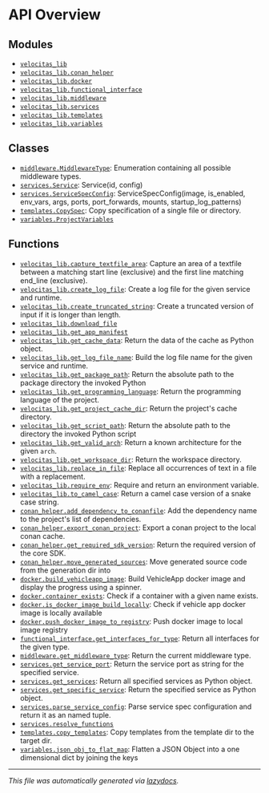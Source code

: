 <!-- markdownlint-disable -->

# API Overview

## Modules

- [`velocitas_lib`](./velocitas_lib.md#module-velocitas_lib)
- [`velocitas_lib.conan_helper`](./velocitas_lib.conan_helper.md#module-velocitas_libconan_helper)
- [`velocitas_lib.docker`](./velocitas_lib.docker.md#module-velocitas_libdocker)
- [`velocitas_lib.functional_interface`](./velocitas_lib.functional_interface.md#module-velocitas_libfunctional_interface)
- [`velocitas_lib.middleware`](./velocitas_lib.middleware.md#module-velocitas_libmiddleware)
- [`velocitas_lib.services`](./velocitas_lib.services.md#module-velocitas_libservices)
- [`velocitas_lib.templates`](./velocitas_lib.templates.md#module-velocitas_libtemplates)
- [`velocitas_lib.variables`](./velocitas_lib.variables.md#module-velocitas_libvariables)

## Classes

- [`middleware.MiddlewareType`](./velocitas_lib.middleware.md#class-middlewaretype): Enumeration containing all possible middleware types.
- [`services.Service`](./velocitas_lib.services.md#class-service): Service(id, config)
- [`services.ServiceSpecConfig`](./velocitas_lib.services.md#class-servicespecconfig): ServiceSpecConfig(image, is_enabled, env_vars, args, ports, port_forwards, mounts, startup_log_patterns)
- [`templates.CopySpec`](./velocitas_lib.templates.md#class-copyspec): Copy specification of a single file or directory.
- [`variables.ProjectVariables`](./velocitas_lib.variables.md#class-projectvariables)

## Functions

- [`velocitas_lib.capture_textfile_area`](./velocitas_lib.md#function-capture_textfile_area): Capture an area of a textfile between a matching start line (exclusive) and the first line matching end_line (exclusive).
- [`velocitas_lib.create_log_file`](./velocitas_lib.md#function-create_log_file): Create a log file for the given service and runtime.
- [`velocitas_lib.create_truncated_string`](./velocitas_lib.md#function-create_truncated_string): Create a truncated version of input if it is longer than length.
- [`velocitas_lib.download_file`](./velocitas_lib.md#function-download_file)
- [`velocitas_lib.get_app_manifest`](./velocitas_lib.md#function-get_app_manifest)
- [`velocitas_lib.get_cache_data`](./velocitas_lib.md#function-get_cache_data): Return the data of the cache as Python object.
- [`velocitas_lib.get_log_file_name`](./velocitas_lib.md#function-get_log_file_name): Build the log file name for the given service and runtime.
- [`velocitas_lib.get_package_path`](./velocitas_lib.md#function-get_package_path): Return the absolute path to the package directory the invoked Python
- [`velocitas_lib.get_programming_language`](./velocitas_lib.md#function-get_programming_language): Return the programming language of the project.
- [`velocitas_lib.get_project_cache_dir`](./velocitas_lib.md#function-get_project_cache_dir): Return the project's cache directory.
- [`velocitas_lib.get_script_path`](./velocitas_lib.md#function-get_script_path): Return the absolute path to the directory the invoked Python script
- [`velocitas_lib.get_valid_arch`](./velocitas_lib.md#function-get_valid_arch): Return a known architecture for the given `arch`.
- [`velocitas_lib.get_workspace_dir`](./velocitas_lib.md#function-get_workspace_dir): Return the workspace directory.
- [`velocitas_lib.replace_in_file`](./velocitas_lib.md#function-replace_in_file): Replace all occurrences of text in a file with a replacement.
- [`velocitas_lib.require_env`](./velocitas_lib.md#function-require_env): Require and return an environment variable.
- [`velocitas_lib.to_camel_case`](./velocitas_lib.md#function-to_camel_case): Return a camel case version of a snake case string.
- [`conan_helper.add_dependency_to_conanfile`](./velocitas_lib.conan_helper.md#function-add_dependency_to_conanfile): Add the dependency name to the project's list of dependencies.
- [`conan_helper.export_conan_project`](./velocitas_lib.conan_helper.md#function-export_conan_project): Export a conan project to the local conan cache.
- [`conan_helper.get_required_sdk_version`](./velocitas_lib.conan_helper.md#function-get_required_sdk_version): Return the required version of the core SDK.
- [`conan_helper.move_generated_sources`](./velocitas_lib.conan_helper.md#function-move_generated_sources): Move generated source code from the generation dir into
- [`docker.build_vehicleapp_image`](./velocitas_lib.docker.md#function-build_vehicleapp_image): Build VehicleApp docker image and display the progress using a spinner.
- [`docker.container_exists`](./velocitas_lib.docker.md#function-container_exists): Check if a container with a given name exists.
- [`docker.is_docker_image_build_locally`](./velocitas_lib.docker.md#function-is_docker_image_build_locally): Check if vehicle app docker image is locally available
- [`docker.push_docker_image_to_registry`](./velocitas_lib.docker.md#function-push_docker_image_to_registry): Push docker image to local image registry
- [`functional_interface.get_interfaces_for_type`](./velocitas_lib.functional_interface.md#function-get_interfaces_for_type): Return all interfaces for the given type.
- [`middleware.get_middleware_type`](./velocitas_lib.middleware.md#function-get_middleware_type): Return the current middleware type.
- [`services.get_service_port`](./velocitas_lib.services.md#function-get_service_port): Return the service port as string for the specified service.
- [`services.get_services`](./velocitas_lib.services.md#function-get_services): Return all specified services as Python object.
- [`services.get_specific_service`](./velocitas_lib.services.md#function-get_specific_service): Return the specified service as Python object.
- [`services.parse_service_config`](./velocitas_lib.services.md#function-parse_service_config): Parse service spec configuration and return it as an named tuple.
- [`services.resolve_functions`](./velocitas_lib.services.md#function-resolve_functions)
- [`templates.copy_templates`](./velocitas_lib.templates.md#function-copy_templates): Copy templates from the template dir to the target dir.
- [`variables.json_obj_to_flat_map`](./velocitas_lib.variables.md#function-json_obj_to_flat_map): Flatten a JSON Object into a one dimensional dict by joining the keys


---

_This file was automatically generated via [lazydocs](https://github.com/ml-tooling/lazydocs)._
